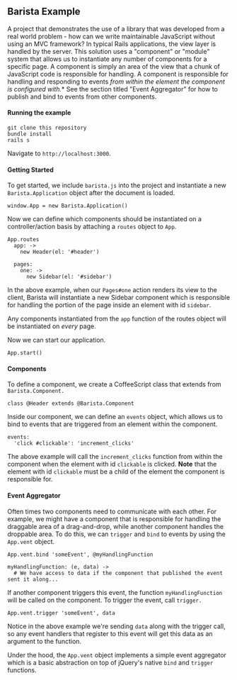 ## Barista Example

A project that demonstrates the use of a library that was developed from a real world problem - how can we write maintainable JavaScript without using an MVC framework? In typical Rails applications, the view layer is handled by the server. This solution uses a "component" or "module" system that allows us to instantiate any number of components for a specific page. A component is simply an area of the view that a chunk of JavaScript code is responsible for handling. A component is responsible for handling and responding to events *from within the element the component is configured with.** See the section titled "Event Aggregator" for how to publish and bind to events from other components.

#### Running the example

```
git clone this repository
bundle install
rails s
```

Navigate to `http://localhost:3000`.

#### Getting Started

To get started, we include `barista.js` into the project and instantiate a new `Barista.Application` object after the document is loaded.

```
window.App = new Barista.Application()
```

Now we can define which components should be instantiated on a controller/action basis by attaching a `routes` object to `App`.

```
App.routes
  app: ->
    new Header(el: '#header')

  pages:
    one: ->
      new Sidebar(el: '#sidebar')
```

In the above example, when our `Pages#one` action renders its view to the client, Barista will instantiate a new Sidebar component which is responsible for handling the portion of the page inside an element with id `sidebar`.

Any components instantiated from the `app` function of the routes object will be instantiated on *every* page.

Now we can start our application.

```
App.start()
```

#### Components

To define a component, we create a CoffeeScript class that extends from `Barista.Component.`

```
class @Header extends @Barista.Component
```

Inside our component, we can define an `events` object, which allows us to bind to events that are triggered from an element within the component.

```
events:
  'click #clickable': 'increment_clicks'
```

The above example will call the `increment_clicks` function from within the component when the element with id `clickable` is clicked. **Note** that the element with id `clickable` must be a child of the element the component is responsible for.

#### Event Aggregator

Often times two components need to communicate with each other. For example, we might have a component that is responsible for handling the draggable area of a drag-and-drop, while another component handles the droppable area. To do this, we can `trigger` and `bind` to events by using the `App.vent` object.

```
App.vent.bind 'someEvent', @myHandlingFunction

myHandlingFunction: (e, data) ->
  # We have access to data if the component that published the event sent it along...
```

If another component triggers this event, the function `myHandlingFunction` will be called on the component. To trigger the event, call `trigger.`

```
App.vent.trigger 'someEvent', data
```

Notice in the above example we're sending `data` along with the trigger call, so any event handlers that register to this event will get this data as an argument to the function.

Under the hood, the `App.vent` object implements a simple event aggregator which is a basic abstraction on top of jQuery's native `bind` and `trigger` functions.
